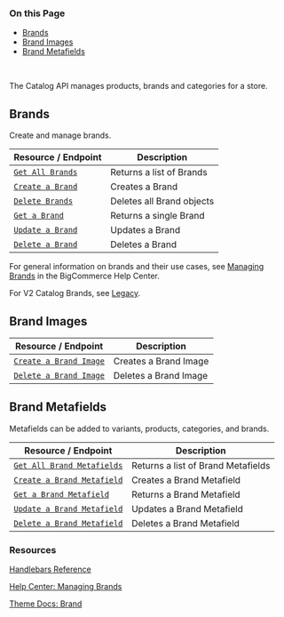 <div class="otp" id="no-index">

### On this Page	
- [Brands](#brands)
- [Brand Images](#brand-images)
- [Brand Metafields](#brand-metafields)
	
</div>
<br>

The Catalog API manages products, brands and categories for a store. 

## Brands

Create and manage brands.

|Resource / Endpoint|Description|
|-|-|
|[`Get All Brands`](https://developer.bigcommerce.com/api-reference/catalog/catalog-api/brands/getbrands)|Returns a list of Brands|
|[`Create a Brand`](https://developer.bigcommerce.com/api-reference/catalog/catalog-api/brands/createbrand)|Creates a Brand|
|[`Delete Brands`](https://developer.bigcommerce.com/api-reference/catalog/catalog-api/brands/deletebrands)|Deletes all Brand objects|
|[`Get a Brand`](https://developer.bigcommerce.com/api-reference/catalog/catalog-api/brands/getbrandbyid)|Returns a single Brand|
|[`Update a Brand`](https://developer.bigcommerce.com/api-reference/catalog/catalog-api/brands/updatebrand)|Updates a Brand|
|[`Delete a Brand`](https://developer.bigcommerce.com/api-reference/catalog/catalog-api/brands/deletebrandbyid)|Deletes a Brand|

For general information on brands and their use cases, see [Managing Brands](https://support.bigcommerce.com/s/article/Managing-Brands) in the BigCommerce Help Center. 

For V2 Catalog Brands, see [Legacy](https://developer.bigcommerce.com/legacy/v2-catalog-products/v2-brands). 

## Brand Images

|Resource / Endpoint|Description|
|-|-|
|[`Create a Brand Image`](https://developer.bigcommerce.com/api-reference/catalog/catalog-api/brand-images/createbrandimage)|Creates a Brand Image|
|[`Delete a Brand Image`](https://developer.bigcommerce.com/api-reference/catalog/catalog-api/brand-images/deletebrandimage)|Deletes a Brand Image|

## Brand Metafields
Metafields can be added to variants, products, categories, and brands.

|Resource / Endpoint|Description|
|-|-|
|[`Get All Brand Metafields`](https://developer.bigcommerce.com/api-reference/catalog/catalog-api/brand-metafields/getbrandmetafieldsbybrandid)|Returns a list of Brand Metafields|
|[`Create a Brand Metafield`](https://developer.bigcommerce.com/api-reference/catalog/catalog-api/brand-metafields/createbrandmetafield)|Creates a Brand Metafield|
|[`Get a Brand Metafield`](https://developer.bigcommerce.com/api-reference/catalog/catalog-api/brand-metafields/getbrandmetafieldbybrandid)|Returns a Brand Metafield|
|[`Update a Brand Metafield`](https://developer.bigcommerce.com/api-reference/catalog/catalog-api/brand-metafields/updatebrandmetafield)|Updates a Brand Metafield|
|[`Delete a Brand Metafield`](https://developer.bigcommerce.com/api-reference/catalog/catalog-api/brand-metafields/deletebrandmetafieldbyid)|Deletes a Brand Metafield|

### Resources

[Handlebars Reference](https://developer.bigcommerce.com/stencil-docs/reference-docs/global-objects-and-properties/brands)

[Help Center: Managing Brands](https://support.bigcommerce.com/s/article/Managing-Brands)

[Theme Docs: Brand](https://developer.bigcommerce.com/stencil-docs/reference-docs/other-objects-and-properties-overview#brand)